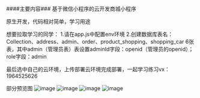 ####主要内容###
基于微信小程序的云开发商城小程序

原生开发，代码相对简单，学习用途

想要拉取学习的同学：
1.请在app.js中配置env环境
2.创建数据库表名：Collection、address、admin、order、product_shopping、shopping_car 6张表，其中admin（管理员表）表设置adminId字段：openid（管理员的openid）；role字段：admin

最后选中自己的云环境，上传部署云环境完成部署，一起学习练习vx：1964525626

部分预览图
![image](https://github.com/Maruiqiang/Maruiqiang.github.io/blob/main/%E5%BE%AE%E4%BF%A1%E5%9B%BE%E7%89%87_20230414212141.png)
![image](https://github.com/Maruiqiang/Maruiqiang.github.io/blob/main/%E5%BE%AE%E4%BF%A1%E5%9B%BE%E7%89%87_202304142121411.png)
![image](https://github.com/Maruiqiang/Maruiqiang.github.io/blob/main/%E5%BE%AE%E4%BF%A1%E5%9B%BE%E7%89%87_202304142121416.png)
![image](https://github.com/Maruiqiang/Maruiqiang.github.io/blob/main/%E5%BE%AE%E4%BF%A1%E5%9B%BE%E7%89%87_202304142121417.png)
